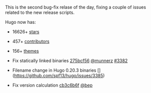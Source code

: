 

This is the second bug-fix relase of the day, fixing a couple of issues related to the new release scripts.


Hugo now has:

* 16626+ [stars](https://github.com/spf13/hugo/stargazers)
* 457+ [contributors](https://github.com/spf13/hugo/graphs/contributors)
* 156+ [themes](http://themes.gohugo.io/)


* Fix statically linked binaries [275bcf56](https://github.com/spf13/hugo/commit/275bcf566c7cb72367d4423cf4810319311ff680) [@munnerz](https://github.com/munnerz) [#3382](https://github.com/spf13/hugo/issues/3382) 
* Filename change in Hugo 0.20.3 binaries [\](https://github.com/spf13/hugo/issues/3385)
* Fix version calculation [cb3c6b6f](https://github.com/spf13/hugo/commit/cb3c6b6f7670f85189a4a3637e7132901d1ed6e9) [@bep](https://github.com/bep) 






